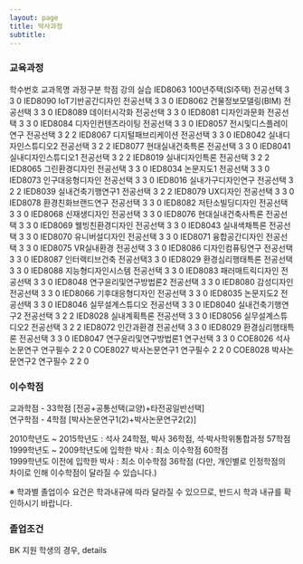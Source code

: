 ```yaml
---
layout: page
title: 박사과정
subtitle:
---
```


### 교육과정

학수번호	      교과목명             과정구분	  학점	강의	실습
IED8063	  100년주택(SI주택)         	전공선택  	3	   3	   0
IED8090	  IoT기반공간디자인	         전공선택	  3	   3     0
IED8062   건물정보모델링(BIM)	       전공선택   3    3	   0
IED8089	  데이터시각화	             전공선택    3	  3	    0
IED8081	  디자인과문화	             전공선택    3	  3   	0
IED8084	  디자인컨텐츠라이팅	         전공선택 	 3 	  3     0
IED8057	  전시및디스플레이연구	      전공선택    3	   2	   2
IED8067	  디지털패브리케이션	         전공선택  	 3	  3	    0
IED8042	  실내디자인스튜디오2	       전공선택    3	  2	    2
IED8077	  현대실내건축특론	          전공선택    3	   3	   0
IED8041	  실내디자인스튜디오1	       전공선택    3	  2	    2
IED8019	  실내디자인특론	             전공선택    3	  2	    2
IED8065	  그린환경디자인	             전공선택    3	  3   	0
IED8034  	논문지도1	                  전공선택   3	  3	    0
IED8073	  인구대응형디자인	          전공선택    3	   3	   0
IED8016	  실내가구디자인연구	         전공선택    3	  2	    2
IED8039	  실내건축기행연구1	          전공선택    3  	 2	   2
IED8079	  UX디자인	                  전공선택    3	   3	   0
IED8078	  환경친화브랜드연구	         전공선택    3	  3	    0
IED8082	  저탄소빌딩디자인	          전공선택    3	   3	   0
IED8068	  신재생디자인	              전공선택    3	   3	   0
IED8076	  현대실내건축사특론         	전공선택    3	   3	  0
IED8069	  웰빙친환경디자인	           전공선택    3	  3	   0
IED8043	  실내색채특론	              전공선택     3	  3   0
IED8070	  유니버설디자인	             전공선택     3	   3	  0
IED8071	  융합공간디자인	             전공선택	3	3	0
IED8075	VR실내환경	전공선택 3 3	0
IED8086	디자인컴퓨팅연구	전공선택 3	3	0
IED8087	인터랙티브건축	전공선택3	3	0
IED8029	환경심리행태특론	전공선택 3	3	0
IED8088	지능형디자인시스템	전공선택 3	3	0
IED8083	패러매트릭디자인	전공선택 3	3	0
IED8048	연구윤리및연구방법론2	전공선택 3	3	0
IED8080	감성디자인	전공선택 3	3	0
IED8066	기후대응형디자인	전공선택 3	3	0
IED8035	논문지도2	전공선택 3	3	0
IED8046	실무설계스튜디오	전공선택 3	3	0
IED8040	실내건축기행연구2	전공선택 3	2	2
IED8028	실내계획특론	전공선택	3	3	0
IED8056	실무설계스튜디오2	전공선택	3	2	2
IED8072	인간과환경	전공선택 3	3	0
IED8029	환경심리행태특론	전공선택 3	3	0
IED8047	연구윤리및연구방법론1	연구선택	3	3	0
COE8026	석사논문연구	연구필수	2	2	0
COE8027	박사논문연구1	연구필수	2	2	0
COE8028	박사논문연구2	연구필수	2	2	0
 

### 이수학점
교과학점 - 33학점 [전공+공통선택(교양)+타전공일반선택]<br>
연구학점 - 4학점 [박사논문연구1(2)+박사논문연구2(2)]<br>

2010학년도 ~ 2015학년도 : 석사 24학점, 박사 36학점, 석·박사학위통합과정 57학점<br>
1999학년도 ~ 2009학년도에 입학한 박사 : 최소 이수학점 60학점<br>
1999학년도 이전에 입학한 박사 : 최소 이수학점 36학점 (다만, 개인별로 인정학점의 차이로 인해 이수학점이 달라질 수 있습니다.)<br>

※ 학과별 졸업이수 요건은 학과내규에 따라 달라질 수 있으므로, 반드시 학과 내규를 확인하시기 바랍니다.<br>


### 졸업조건
BK 지원 학생의 경우,
details
